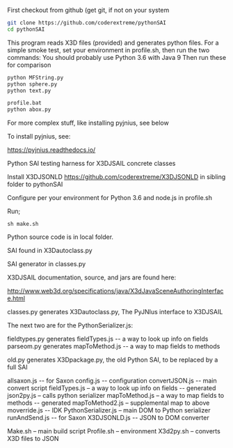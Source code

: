 First checkout from github (get git, if not on your system
```bash
git clone https://github.com/coderextreme/pythonSAI
cd pythonSAI
```
This program reads X3D files (provided) and generates python files.
For a simple smoke test, set your environment in profile.sh, then run the two commands:  You should probably use Python 3.6 with Java 9
Then run these for comparison
```bash
python MFString.py
python sphere.py
python text.py

```

```cmd
profile.bat
python abox.py
```

For more complex stuff, like installing pyjnius, see below

To install pyjnius, see:

https://pyjnius.readthedocs.io/

Python SAI testing harness for X3DJSAIL concrete classes

Install X3DJSONLD https://github.com/coderextreme/X3DJSONLD in sibling folder to pythonSAI

Configure per your environment for Python 3.6 and node.js in profile.sh

Run;
```
sh make.sh
```

Python source code is in local folder.

SAI found in X3Dautoclass.py

SAI generator in classes.py

X3DJSAIL documentation, source, and jars are found here:

http://www.web3d.org/specifications/java/X3dJavaSceneAuthoringInterface.html

classes.py generates X3Dautoclass.py, The PyJNIus interface to X3DJSAIL

The next two are for the PythonSerializer.js:

fieldtypes.py generates fieldTypes.js -- a way to look up info on fields
parseom.py generates mapToMethod.js -- a way to map fields to methods

old.py generates X3Dpackage.py, the old Python SAI, to be replaced by a full SAI

allsaxon.js  -- for Saxon
config.js -- configuration
convertJSON.js -- main convert script
fieldTypes.js – a way to look up info on fields -- generated
json2py.js – calls python serializer
mapToMethod.js – a way to map fields to methods -- generated
mapToMethod2.js – supplemental map to above
moverride.js -- IDK
PythonSerializer.js – main DOM to Python serializer
runAndSend.js -- for Saxon
X3DJSONLD.js -- JSON to DOM converter

Make.sh – main build script
Profile.sh – environment
X3d2py.sh – converts X3D files to JSON

